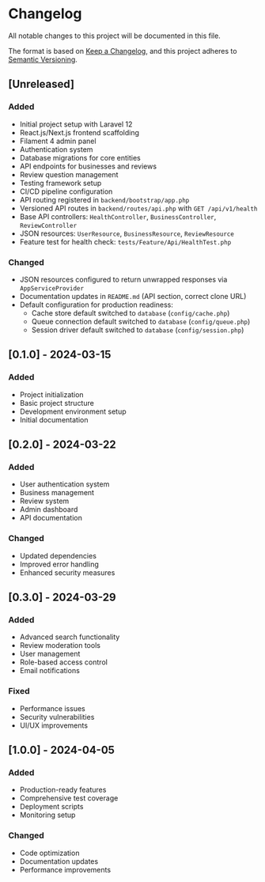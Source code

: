 # Changelog

All notable changes to this project will be documented in this file.

The format is based on [Keep a Changelog](https://keepachangelog.com/en/1.0.0/),
and this project adheres to [Semantic Versioning](https://semver.org/spec/v2.0.0.html).

## [Unreleased]

### Added
- Initial project setup with Laravel 12
- React.js/Next.js frontend scaffolding
- Filament 4 admin panel
- Authentication system
- Database migrations for core entities
- API endpoints for businesses and reviews
- Review question management
- Testing framework setup
- CI/CD pipeline configuration
 - API routing registered in `backend/bootstrap/app.php`
 - Versioned API routes in `backend/routes/api.php` with `GET /api/v1/health`
 - Base API controllers: `HealthController`, `BusinessController`, `ReviewController`
 - JSON resources: `UserResource`, `BusinessResource`, `ReviewResource`
 - Feature test for health check: `tests/Feature/Api/HealthTest.php`

### Changed
- JSON resources configured to return unwrapped responses via `AppServiceProvider`
- Documentation updates in `README.md` (API section, correct clone URL)
- Default configuration for production readiness:
  - Cache store default switched to `database` (`config/cache.php`)
  - Queue connection default switched to `database` (`config/queue.php`)
  - Session driver default switched to `database` (`config/session.php`)

## [0.1.0] - 2024-03-15
### Added
- Project initialization
- Basic project structure
- Development environment setup
- Initial documentation

## [0.2.0] - 2024-03-22
### Added
- User authentication system
- Business management
- Review system
- Admin dashboard
- API documentation

### Changed
- Updated dependencies
- Improved error handling
- Enhanced security measures

## [0.3.0] - 2024-03-29
### Added
- Advanced search functionality
- Review moderation tools
- User management
- Role-based access control
- Email notifications

### Fixed
- Performance issues
- Security vulnerabilities
- UI/UX improvements

## [1.0.0] - 2024-04-05
### Added
- Production-ready features
- Comprehensive test coverage
- Deployment scripts
- Monitoring setup

### Changed
- Code optimization
- Documentation updates
- Performance improvements
